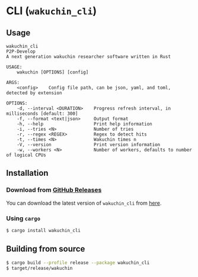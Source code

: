 # CLI (`wakuchin_cli`)

## Usage

```
wakuchin_cli
P2P-Develop
A next generation wakuchin researcher software written in Rust

USAGE:
    wakuchin [OPTIONS] [config]

ARGS:
    <config>    Config file path, can be json, yaml, and toml, detected by extension

OPTIONS:
    -d, --interval <DURATION>    Progress refresh interval, in milliseconds [default: 300]
    -f, --format <text|json>     Output format
    -h, --help                   Print help information
    -i, --tries <N>              Number of tries
    -r, --regex <REGEX>          Regex to detect hits
    -t, --times <N>              Wakuchin times n
    -V, --version                Print version information
    -w, --workers <N>            Number of workers, defaults to number of logical CPUs
```

## Installation

### Download from [GitHub Releases](https://github.com/P2P-Develop/wakuchin-rs/releases)

You can download the latest version of `wakuchin_cli` from [here](https://github.com/P2P-Develop/wakuchin-rs/releases/latest).

### Using `cargo`

```bash
$ cargo install wakuchin_cli
```

## Building from source

```bash
$ cargo build --profile release --package wakuchin_cli
$ target/release/wakuchin
```
